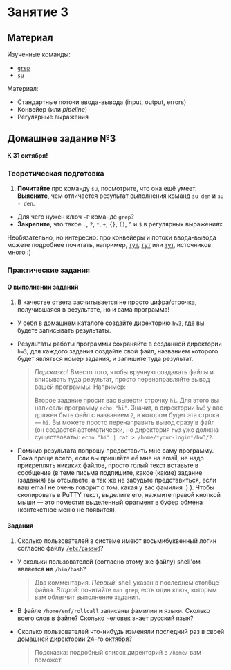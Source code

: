 Занятие 3
=========

## Материал

Изученные команды:

* [`grep`](http://linux.die.net/man/1/grep)
* [`su`](http://linux.die.net/man/1/su)

Материал:

* Стандартные потоки ввода-вывода (input, output, errors)
* Конвейер (или _pipeline_)
* Регулярные выражения

## Домашнее задание №3

__К 31 октября!__

### Теоретическая подготовка

1. **Почитайте** про команду `su`, посмотрите, что она ещё умеет. **Выясните**, чем отличается результат выполнения команд `su den` и `su - den`.
* Для чего нужен ключ `-P` команде `grep`?
* **Закрепите**, что такое `.`, `?`, `*`, `+`, `{}`, `()`, `^` и `$` в регулярных выражениях.

Необязательно, но интересно: про конвейеры и потоки ввода-вывода можете подробнее почитать, например, [тут](http://xgu.ru/wiki/%D0%A1%D1%82%D0%B0%D0%BD%D0%B4%D0%B0%D1%80%D1%82%D0%BD%D1%8B%D0%B5_%D0%BF%D0%BE%D1%82%D0%BE%D0%BA%D0%B8_%D0%B2%D0%B2%D0%BE%D0%B4%D0%B0/%D0%B2%D1%8B%D0%B2%D0%BE%D0%B4%D0%B0), [тут](https://docs.altlinux.org/current/modules/linux_pipeline/index.html) или [тут](http://habrahabr.ru/post/195152/), источников много :)

### Практические задания

#### О выполнении заданий

1. В качестве ответа засчитывается не просто цифра/строчка, получившаяся в результате, но и сама программа!
* У себя в домашнем каталоге создайте директорию `hw3`, где вы будете записывать результаты.
* Результаты работы программы сохраняйте в созданной директории `hw3`; для каждого задания создайте свой файл, названием которого будет являться номер задания, и запишите туда результат.

  > _Подсказка_! Вместо того, чтобы вручную создавать файлы и вписывать туда результат, просто перенаправляйте вывод вашей программы. Например:
  > 
  > Второе задание просит вас вывести строчку `hi`. Для этого вы написали программу `echo "hi"`. Значит, в директории `hw3` у вас должен быть файл с названием `2`, в котором будет эта строка — `hi`. Вы можете просто перенаправить вывод сразу в файл (он создастся автоматически, но директория `hw3` уже должна существовать): `echo "hi" | cat > /home/*your-login*/hw3/2`.
* Помимо результата попрошу предоставить мне саму программу. Пока проще всего, если вы пришлёте её мне на email, не надо прикреплять никаких файлов, просто голый текст вставьте в сообщение (в теме письма подпишите, какое (какие) задание (задания) вы отсылаете, а так же не забудьте представиться, если ваш email не очень говорит о том, какая у вас фамилия :) ). Чтобы скопировать в PuTTY текст, выделите его, нажмите правой кнопкой мыши — это поместит выделенный фрагмент в буфер обмена (контекстное меню не появится).

#### Задания

1. Сколько пользователей в системе имеют восьмибуквенный логин согласно файлу [`/etc/passwd`](https://ru.wikipedia.org/wiki/%2Fetc%2Fpasswd)?
* У скольки пользователей (согласно этому же файлу) shell'ом является **не** `/bin/bash`?

  > Два комментария. _Первый_: shell указан в последнем столбце файла. _Второй_: почитайте `man grep`, есть один ключ, которым вам облегчит выполнение задания.
* В файле `/home/enf/rollcall` записаны фамилии и языки. Сколько всего слов в файле? Сколько человек знает русский язык?
* Сколько пользователей что-нибудь изменяли последний раз в своей домашней директории 24-го октября?

  > Подсказка: подробный список директорий в `/home/` вам поможет.

